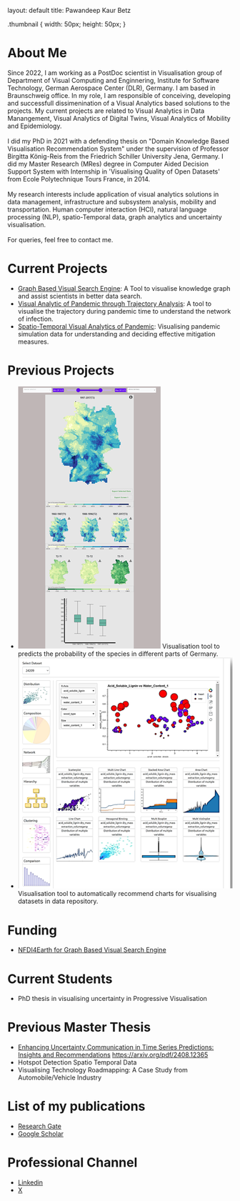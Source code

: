layout: default
title: Pawandeep Kaur Betz

.thumbnail {
    width: 50px;
    height: 50px;
}

# About Me

<p> Since 2022, I am working as a PostDoc scientist in Visualisation group of Department of Visual Computing and Enginnering, Institute for Software Technology, German Aerospace Center (DLR), Germany. I am based in Braunschweig office. In my role, I am responsible of conceiving, developing and successfull dissimenination of a Visual Analytics based solutions to the projects. My current projects are related to Visual Analytics in Data Manangement, Visual Analytics of Digital Twins, Visual Analytics of Mobility and Epidemiology. 
 <br> <br>
I did my PhD in 2021  with a defending thesis on "Domain Knowledge Based Visualisation Recommendation System" under the supervision of Professor Birgitta König-Reis from the Friedrich Schiller University Jena, Germany. I did my Master Research (MRes) degree in Computer Aided Decision Support System with Internship in 'Visualising Quality of Open Datasets' from  Ecole Polytechnique Tours France, in 2014. 
<br><br>
My research interests include application of visual analytics solutions in data management, infrastructure and subsystem analysis, mobility and transportation. Human computer interaction (HCI), natural language processing (NLP), spatio-Temporal data, graph analytics and uncertainty visualisation.
<br><br>
For queries, feel free to contact me.</p>

# Current Projects
 - [Graph Based Visual Search Engine](https://vesa.webapps.nfdi4earth.de/): A Tool to visualise knowledge graph and assist scientists in better data search.
 - [Visual Analytic of Pandemic through Trajectory Analysis](https://www.dlr.de/de/sc/forschung-transfer/projekte/pandemos): A tool to visualise the trajectory during pandemic time to understand the network of infection.
 - [Spatio-Temporal Visual Analytics of Pandemic](https://www.dlr.de/de/sc/forschung-transfer/projekte/loki-pandemoics): Visualising pandemic simulation data for understanding and deciding effective mitigation measures.

# Previous Projects
  - <img src="sMon.png" alt="Thumbnail Image" style="width: 20 %; height: 20 %;"> Visualisation tool to predicts the probability of the species in different parts of Germany.
  - ![image](visrec.png) Visualisation tool to automatically recommend charts for visualising datasets in data repository.
# Funding
  - [NFDI4Earth for Graph Based Visual Search Engine](https://www.nfdi4earth.de/2participate/pilots)

# Current Students    
  - PhD thesis in visualising uncertainty in Progressive Visualisation

# Previous Master Thesis
  - [Enhancing Uncertainty Communication in Time Series Predictions: Insights and Recommendations](https://arxiv.org/pdf/2408.12365) https://arxiv.org/pdf/2408.12365
  - Hotspot Detection Spatio Temporal Data
  - Visualising Technology Roadmapping: A Case Study from Automobile/Vehicle Industry


# List of my publications 
  - [Research Gate](https://www.researchgate.net/profile/Pawandeep-Kaur-24) 
  - [Google Scholar](https://scholar.google.com/citations?user=F72WAVkAAAAJ&hl=en)
    
# Professional Channel
  - [Linkedin](https://www.linkedin.com/in/pawandeep-kaur-betz-ph-d-30167a18/) 
  - [X](https://x.com/littlepawan)
 
    
     
